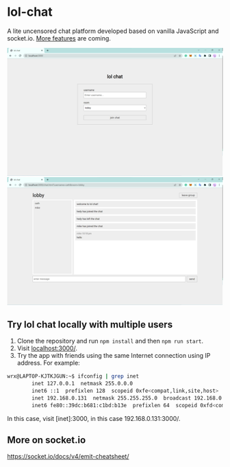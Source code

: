 # lol-chat

A lite uncensored chat platform developed based on vanilla JavaScript and socket.io. [More features](https://github.com/catherineruoxiwu/lol-chat/issues) are coming.

<img src="./doc/login.png" style="width:600px;">
<img src="./doc/chat.png" style="width:600px;">


## Try lol chat locally with multiple users
1. Clone the repository and run `npm install` and then `npm run start`.
2. Visit [localhost:3000/](localhost:3000).
3. Try the app with friends using the same Internet connection using IP address. For example:
```bash
wrx@LAPTOP-KJTKJGUN:~$ ifconfig | grep inet
        inet 127.0.0.1  netmask 255.0.0.0
        inet6 ::1  prefixlen 128  scopeid 0xfe<compat,link,site,host>
        inet 192.168.0.131  netmask 255.255.255.0  broadcast 192.168.0.255
        inet6 fe80::39dc:b681:c1bd:b13e  prefixlen 64  scopeid 0xfd<compat,link,site,host>
```
In this case, visit [inet]:3000, in this case 192.168.0.131:3000/.

## More on socket.io
https://socket.io/docs/v4/emit-cheatsheet/
